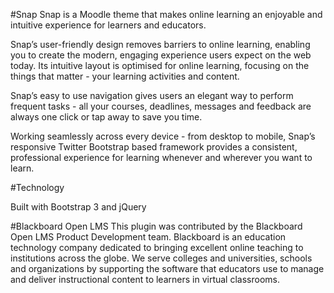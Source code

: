#Snap
Snap is a Moodle theme that makes online learning an enjoyable and intuitive experience for learners and educators.

Snap’s user-friendly design removes barriers to online learning, enabling you to create the modern, engaging experience users expect on the web today. Its intuitive layout is optimised for online learning, focusing on the things that matter - your learning activities and content.

Snap’s easy to use navigation gives users an elegant way to perform frequent tasks - all your courses, deadlines, messages and feedback are always one click or tap away to save you time.

Working seamlessly across every device - from desktop to mobile, Snap’s responsive Twitter Bootstrap based framework provides a consistent, professional experience for learning whenever and wherever you want to learn.

#Technology

Built with Bootstrap 3 and jQuery

#Blackboard Open LMS
This plugin was contributed by the Blackboard Open LMS Product Development team.  Blackboard is an education technology company dedicated to bringing excellent online teaching to institutions across the globe.  We serve colleges and universities, schools and organizations by supporting the software that educators use to manage and deliver instructional content to learners in virtual classrooms.